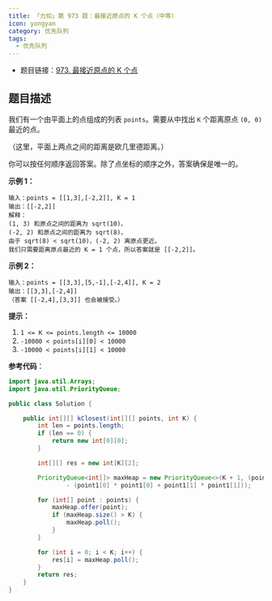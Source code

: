 ```yaml
---
title: 「力扣」第 973 题：最接近原点的 K 个点（中等）
icon: yongyan
category: 优先队列
tags:
  - 优先队列
---
```



+ 题目链接：[973. 最接近原点的 K 个点](https://leetcode-cn.com/problems/k-closest-points-to-origin/)

## 题目描述

我们有一个由平面上的点组成的列表 `points`。需要从中找出 `K` 个距离原点 `(0, 0)` 最近的点。

（这里，平面上两点之间的距离是欧几里德距离。）

你可以按任何顺序返回答案。除了点坐标的顺序之外，答案确保是唯一的。

**示例 1：**

```
输入：points = [[1,3],[-2,2]], K = 1
输出：[[-2,2]]
解释： 
(1, 3) 和原点之间的距离为 sqrt(10)，
(-2, 2) 和原点之间的距离为 sqrt(8)，
由于 sqrt(8) < sqrt(10)，(-2, 2) 离原点更近。
我们只需要距离原点最近的 K = 1 个点，所以答案就是 [[-2,2]]。
```

**示例 2：**

```
输入：points = [[3,3],[5,-1],[-2,4]], K = 2
输出：[[3,3],[-2,4]]
（答案 [[-2,4],[3,3]] 也会被接受。）
```

**提示：**

1. `1 <= K <= points.length <= 10000`
2. `-10000 < points[i][0] < 10000`
3. `-10000 < points[i][1] < 10000`


**参考代码**：

```java
import java.util.Arrays;
import java.util.PriorityQueue;

public class Solution {

    public int[][] kClosest(int[][] points, int K) {
        int len = points.length;
        if (len == 0) {
            return new int[0][0];
        }

        int[][] res = new int[K][2];

        PriorityQueue<int[]> maxHeap = new PriorityQueue<>(K + 1, (point1, point2) -> (point2[0] * point2[0] + point2[1] * point2[1])
                - (point1[0] * point1[0] + point1[1] * point1[1]));

        for (int[] point : points) {
            maxHeap.offer(point);
            if (maxHeap.size() > K) {
                maxHeap.poll();
            }
        }

        for (int i = 0; i < K; i++) {
            res[i] = maxHeap.poll();
        }
        return res;
    }
}
```